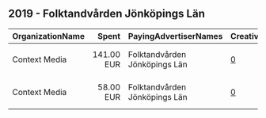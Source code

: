 ## 2019 - Folktandvården Jönköpings Län 
|OrganizationName|Spent|PayingAdvertiserNames|CreativeUrls|Impressions|Genders|AgeBrackets|CountryCodes|BillingAddresses|CandidateBallotInformation|
|:---|---:|:---|:---|---:|:---|:---|:---|:---|:---|
|Context Media|141.00 EUR|Folktandvården Jönköpings Län|[0](https://www.snap.com/political-ads/asset/8d2c4d16ee470a78f06b8e30e076d8e8bc62241fa60dc562a69876ec952199ad?mediaType=mp4)|30,696||23-24|sweden|"Västra Norrlandsgatan 7 ,UMEÅ,90327,SE"||
|Context Media|58.00 EUR|Folktandvården Jönköpings Län|[0](https://www.snap.com/political-ads/asset/372bea76a81da0fb7e87cf4af155bfab0a32aa97ed70600ae6f996bd2fb32182?mediaType=mp4)|16,979||23-24|sweden|"Västra Norrlandsgatan 7 ,UMEÅ,90327,SE"||
